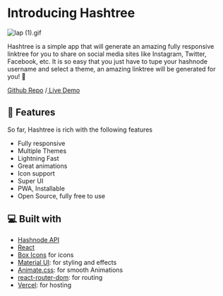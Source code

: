 # Introducing Hashtree

![lap (1).gif](https://cdn.hashnode.com/res/hashnode/image/upload/v1616836819718/qbilljzSy.gif)

Hashtree is a simple app that will generate an amazing fully responsive linktree for you to share on social media sites like Instagram, Twitter, Facebook, etc. It is so easy that you just have to tupe your hashnode username and select a theme, an amazing linktree will be generated for you! 🙌

[Github Repo](https://github.com/saviomartin/hashtree) /[ Live Demo](https://hashtree.vercel.app/)

## 🎉 Features

So far, Hashtree is rich with the following features

- Fully responsive
- Multiple Themes
- Lightning Fast
- Great animations
- Icon support
- Super UI
- PWA, Installable
- Open Source, fully free to use

## 💻 Built with

- [Hashnode API](http://api.hashnode.com/)
- [React](https://reactjs.org/)
- [Box Icons](https://boxicons.com/) for icons
- [Material UI](http://material-ui.com/): for styling and effects
- [Animate.css](https://animate.style/): for smooth Animations
- [react-router-dom](https://reactrouter.com/web/guides/quick-start): for routing
- [Vercel](http://vercel.com/): for hosting
